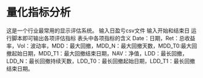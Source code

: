 # 量化指标分析
这是一个行业最常用的显示评估系统。
输入日盈亏csv文件
输入开始和结束日
运行脚本即可输出各项评估指标
表头中各项指标的含义 Date：日期，Ret：总收益率，Vol：波动率，MDD：最大回撤，MDD_N：最大回撤天数，MDD_T0:最大回撤起始日期，MDD_T1：最大回撤结束日期，NAV：净值，LDD：最长回撤，
LDD_N：最长回撤持续天数，LDD_T0：最长回撤起始日期，LDD_T1：最长回撤结束日期。

